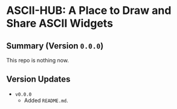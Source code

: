# ASCII-HUB: A Place to Draw and Share ASCII Widgets

## Summary (Version `0.0.0`)

This repo is nothing now.

## Version Updates

- `v0.0.0`
    - Added `README.md`.